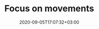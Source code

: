 ---
title: "Focus on movements"
date: 2020-09-05T17:07:32+03:00
type: route
category: "route"
route_type: "boulder"
sector_weight: 5
link_27crags: https://27crags.com/crags/veikkola/routes/route-3-370807
---
